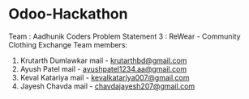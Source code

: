 # Odoo-Hackathon

Team : Aadhunik Coders
Problem Statement 3 : ReWear -  Community Clothing Exchange
Team members:
1. Krutarth Dumlawkar mail - krutarthbd@gmail.com
2. Ayush Patel mail - ayushpatel1234.aa@gmail.com
3. Keval Katariya  mail - kevalkatariya007@gmail.com
4. Jayesh Chavda mail - chavdajayesh207@gmail.com
